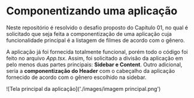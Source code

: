 # Componentizando uma aplicação
Neste repositório é resolvido o desafio proposto do Capítulo 01, no qual é solicitado que seja feita a componentização de uma aplicação cuja funcionalidade principal é a listagem de filmes de acordo com o gênero.

A aplicação já foi fornecida totalmente funcional, porém todo o código foi feito no arquivo *App.tsx*. Assim, foi solicitado a divisão da aplicação em pelo menos duas partes principais: **Sidebar e Content**. Outro adicional, seria a **componentização do Header** com o cabeçalho da aplicação fornecido de acordo com o gênero escolhido na sidebar. 

![Tela principal da aplicação]('./images/imagem principal.png')
